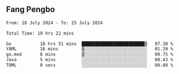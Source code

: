 ## Fang Pengbo

<!--START_SECTION:waka-->

```txt
From: 18 July 2024 - To: 25 July 2024

Total Time: 19 hrs 22 mins

Go           18 hrs 51 mins  ████████████████████████▒   97.30 %
YAML         16 mins         ▒░░░░░░░░░░░░░░░░░░░░░░░░   01.39 %
go.mod       8 mins          ▒░░░░░░░░░░░░░░░░░░░░░░░░   00.75 %
Java         5 mins          ░░░░░░░░░░░░░░░░░░░░░░░░░   00.43 %
TOML         0 secs          ░░░░░░░░░░░░░░░░░░░░░░░░░   00.08 %
```

<!--END_SECTION:waka-->